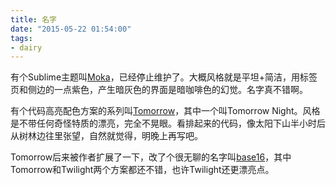 ```yaml
---
title: 名字
date: "2015-05-22 01:54:00"
tags:
- dairy
---
```


有个Sublime主题叫[Moka][Moka]，已经停止维护了。大概风格就是平坦+简洁，用标签页和侧边的一点紫色，产生暗灰色的界面是暗咖啡色的幻觉。名字真不错啊。

有个代码高亮配色方案的系列叫[Tomorrow][Tomorrow]，其中一个叫Tomorrow Night。风格是不带任何奇怪特质的漂亮，完全不晃眼。看排起来的代码，像太阳下山半小时后从树林边往里张望，自然就觉得，明晚上再写吧。

Tomorrow后来被作者扩展了一下，改了个很无聊的名字叫[base16][base16]，其中Tomorrow和Twilight两个方案都还不错，也许Twilight还更漂亮点。

[Moka]: https://packagecontrol.io/packages/Theme%20-%20Moka

[Tomorrow]: https://github.com/ChrisKempson/Tomorrow-Theme

[base16]: http://chriskempson.github.io/base16/#tomorrow